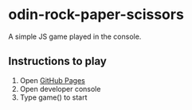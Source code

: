 # odin-rock-paper-scissors

A simple JS game played in the console.

## Instructions to play

1. Open [GitHub Pages](https://samjmerrick.github.io/odin-rock-paper-scissors/)
2. Open developer console
3. Type game() to start
